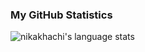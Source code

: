 <!-- <h1>Hi 👋 My name is Nika</h1>  -->

<!-- Software Developer  -->

<!-- I also have a YouTube channel where I talk about coding, career and personal growth -  [<img align="center" src="https://raw.githubusercontent.com/rahuldkjain/github-profile-readme-generator/master/src/images/icons/Social/youtube.svg" alt="dan-carlton" height="20" width="20" /> Nika Khachi](https://youtube.com/@nikakhachi)  -->

<!-- - 🌍 I'm based in **Tbilisi, Georgia** -->

<!-- - 🔭 I’m currently building **Web3** projects -->

<!-- - <img align="center" src="https://raw.githubusercontent.com/rahuldkjain/github-profile-readme-generator/master/src/images/icons/Social/linked-in-alt.svg" alt="dan-carlton" height="20" width="15" /> You can check out my **[LinkedIn](https://www.linkedin.com/in/nika-khachiashvili)**  -->

<!-- - 👨‍💻 You can view my portfolio at **[nikakhachi.com](https://nikakhachi.com)**  -->

<!-- - 📫 You can contact me at **n.khachiashvili1@gmail.com**  -->

<!-- <h3 align="left">Skills</h3>  -->

<!-- <div>  -->
<!-- <img src="https://skillicons.dev/icons?i=solidity" />  -->
<!-- <img src="https://skillicons.dev/icons?i=ts" />  -->
<!-- <img src="https://skillicons.dev/icons?i=js" />  -->
  <!-- <img src="https://skillicons.dev/icons?i=nodejs" />  -->
<!-- <img src="https://skillicons.dev/icons?i=react" />  -->
<!-- <img src="https://skillicons.dev/icons?i=aws" />  -->
<!-- <img src="https://skillicons.dev/icons?i=postgres" />  -->
<!-- <img src="https://skillicons.dev/icons?i=mongodb" />  -->
<!-- <img src="https://skillicons.dev/icons?i=mysql" />  -->
<!-- <img src="https://skillicons.dev/icons?i=redis" />  -->
<!-- </div>  -->

<h3 align="left">My GitHub Statistics</h3>

![nikakhachi's language stats](https://github-readme-stats.vercel.app/api/top-langs/?username=nikakhachi&hide=HTML&`&langs_count=4&layout=compact)
